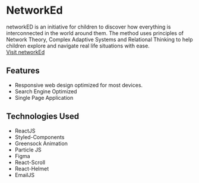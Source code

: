 # NetworkEd

networkED is an initiative for children to discover how everything is interconnected in the world around them. The method uses principles of Network Theory, Complex Adaptive Systems and Relational Thinking to help children explore and navigate real life situations with ease.  
[Visit networkEd](https://www.networked.in)

## Features
- Responsive web design optimized for most devices.
- Search Engine Optimized
- Single Page Application

## Technologies Used
- ReactJS
- Styled-Components
- Greensock Animation
- Particle JS
- Figma
- React-Scroll
- React-Helmet
- EmailJS

